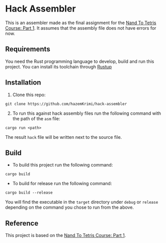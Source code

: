 # Hack Assembler

This is an assembler made as the final assignment for the [Nand To Tetris Course: Part 1](https://nand2tetris.org/project06). It assumes that the assembly file does not have errors for now.

## Requirements

You need the Rust programming language to develop, build and run this project. You can install its toolchain through [Rustup](https://rustup.rs/)

## Installation

1. Clone this repo:

```
git clone https://github.com/hazemKrimi/hack-assembler
```

2. To run this against hack assembly files run the following command with the path of the `asm` file:
```
cargo run <path>
```
The result `hack` file will be written next to the source file.

## Build

- To build this project run the following command:

```
cargo build
```

- To build for release run the following command:

```
cargo build --release
```

You will find the executable in the `target` directory under `debug` or `release` depending on the command you chose to run from the above.

## Reference

This project is based on the [Nand To Tetris Course: Part 1](https://www.nand2tetris.org/).
